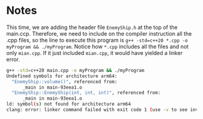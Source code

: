 # Notes

This time, we are adding the header file `EnemyShip.h` at the top of the main.ccp. Therefore, we need to include on the compiler instruction all the .cpp files, so the line to execute this program is `g++ -std=c++20 *.cpp -o myProgram && ./myProgram`. Notice how `*.cpp` includes all the files and not only `mian.cpp`. If it just included `mian.cpp`, it would have yielded a linker error.

```bash
g++ -std=c++20 main.cpp -o myProgram && ./myProgram
Undefined symbols for architecture arm64:
  "EnemyShip::volume()", referenced from:
      _main in main-93eea1.o
  "EnemyShip::EnemyShip(int, int, int)", referenced from:
      _main in main-93eea1.o
ld: symbol(s) not found for architecture arm64
clang: error: linker command failed with exit code 1 (use -v to see invocation)
```